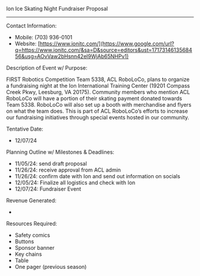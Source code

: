 Ion Ice Skating Night Fundraiser Proposal



---

Contact Information: 

* Mobile: (703) 936-0101
* Website: [https://www.ionitc.com/](https://www.google.com/url?q=https://www.ionitc.com/&sa=D&source=editors&ust=1717314613568456&usg=AOvVaw2bHsnn42el9WjAb65NHPv1)

Description of Event w/ Purpose: 

FIRST Robotics Competition Team 5338, ACL RoboLoCo, plans to organize a fundraising night at the Ion International Training Center (19201 Compass Creek Pkwy, Leesburg, VA 20175). Community members who mention ACL RoboLoCo will have a portion of their skating payment donated towards Team 5338. RoboLoCo will also set up a booth with merchandise and flyers on what the team does. This is part of ACL RoboLoCo’s efforts to increase our fundraising initiatives through special events hosted in our community.

Tentative Date: 

* 12/07/24

Planning Outline w/ Milestones & Deadlines: 

* 11/05/24: send draft proposal
* 11/26/24: receive approval from ACL admin
* 11/26/24: confirm date with Ion and send out information on socials
* 12/05/24: Finalize all logistics and check with Ion
* 12/07/24: Fundraiser Event

Revenue Generated: 

* 

Resources Required: 

* Safety comics
* Buttons
* Sponsor banner
* Key chains
* Table
* One pager (previous season)
